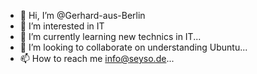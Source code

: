 - 👋 Hi, I’m @Gerhard-aus-Berlin
- 👀 I’m interested in IT
- 🌱 I’m currently learning new technics in IT...
- 💞️ I’m looking to collaborate on understanding Ubuntu...
- 📫 How to reach me info@seyso.de...

<!---
Gerhard-aus-Berlin/Gerhard-aus-Berlin is a ✨ special ✨ repository because its `README.md` (this file) appears on your GitHub profile.
You can click the Preview link to take a look at your changes.
--->
